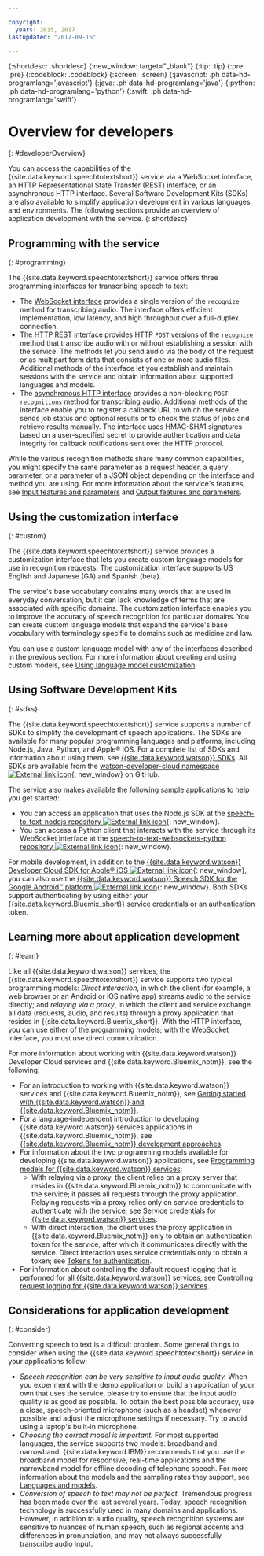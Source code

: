 ```yaml
---

copyright:
  years: 2015, 2017
lastupdated: "2017-09-16"

---
```


{:shortdesc: .shortdesc}
{:new_window: target="_blank"}
{:tip: .tip}
{:pre: .pre}
{:codeblock: .codeblock}
{:screen: .screen}
{:javascript: .ph data-hd-programlang='javascript'}
{:java: .ph data-hd-programlang='java'}
{:python: .ph data-hd-programlang='python'}
{:swift: .ph data-hd-programlang='swift'}

# Overview for developers
{: #developerOverview}

You can access the capabilities of the {{site.data.keyword.speechtotextshort}} service via a WebSocket interface, an HTTP Representational State Transfer (REST) interface, or an asynchronous HTTP interface. Several Software Development Kits (SDKs) are also available to simplify application development in various languages and environments. The following sections provide an overview of application development with the service.
{: shortdesc}

## Programming with the service
{: #programming}

The {{site.data.keyword.speechtotextshort}} service offers three programming interfaces for transcribing speech to text:

-   The [WebSocket interface](/docs/services/speech-to-text/websockets.html) provides a single version of the `recognize` method for transcribing audio. The interface offers efficient implementation, low latency, and high throughput over a full-duplex connection.
-   The [HTTP REST interface](/docs/services/speech-to-text/http.html) provides HTTP `POST` versions of the `recognize` method that transcribe audio with or without establishing a session with the service. The methods let you send audio via the body of the request or as multipart form data that consists of one or more audio files. Additional methods of the interface let you establish and maintain sessions with the service and obtain information about supported languages and models.
-   The [asynchronous HTTP interface](/docs/services/speech-to-text/async.html) provides a non-blocking `POST recognitions` method for transcribing audio. Additional methods of the interface enable you to register a callback URL to which the service sends job status and optional results or to check the status of jobs and retrieve results manually. The interface uses HMAC-SHA1 signatures based on a user-specified secret to provide authentication and data integrity for callback notifications sent over the HTTP protocol.

While the various recognition methods share many common capabilities, you might specify the same parameter as a request header, a query parameter, or a parameter of a JSON object depending on the interface and method you are using. For more information about the service's features, see [Input features and parameters](/docs/services/speech-to-text/input.html) and [Output features and parameters](/docs/services/speech-to-text/output.html).

## Using the customization interface
{: #custom}

The {{site.data.keyword.speechtotextshort}} service provides a customization interface that lets you create custom language models for use in recognition requests. The customization interface supports US English and Japanese (GA) and Spanish (beta).

The service's base vocabulary contains many words that are used in everyday conversation, but it can lack knowledge of terms that are associated with specific domains. The customization interface enables you to improve the accuracy of speech recognition for particular domains. You can create custom language models that expand the service's base vocabulary with terminology specific to domains such as medicine and law.

You can use a custom language model with any of the interfaces described in the previous section. For more information about creating and using custom models, see [Using language model customization](/docs/services/speech-to-text/custom.html).

## Using Software Development Kits
{: #sdks}

The {{site.data.keyword.speechtotextshort}} service supports a number of SDKs to simplify the development of speech applications. The SDKs are available for many popular programming languages and platforms, including Node.js, Java, Python, and Apple&reg; iOS. For a complete list of SDKs and information about using them, see [{{site.data.keyword.watson}} SDKs](/docs/services/watson/getting-started-sdks.html). All SDKs are available from the [watson-developer-cloud namespace ![External link icon](../../icons/launch-glyph.svg "External link icon")](https://github.com/watson-developer-cloud){: new_window} on GitHub.

The service also makes available the following sample applications to help you get started:

-   You can access an application that uses the Node.js SDK at the [speech-to-text-nodejs repository ![External link icon](../../icons/launch-glyph.svg "External link icon")](https://github.com/watson-developer-cloud/speech-to-text-nodejs){: new_window}.
-   You can access a Python client that interacts with the service through its WebSocket interface at the [speech-to-text-websockets-python repository ![External link icon](../../icons/launch-glyph.svg "External link icon")](https://github.com/watson-developer-cloud/speech-to-text-websockets-python){: new_window}.

For mobile development, in addition to the [{{site.data.keyword.watson}} Developer Cloud SDK for Apple&reg; iOS ![External link icon](../../icons/launch-glyph.svg "External link icon")](https://github.com/watson-developer-cloud/ios-sdk){: new_window}, you can also use the [{{site.data.keyword.watson}} Speech SDK for the Google Android&trade; platform ![External link icon](../../icons/launch-glyph.svg "External link icon")](https://github.com/watson-developer-cloud/speech-android-sdk){: new_window}. Both SDKs support authenticating by using either your {{site.data.keyword.Bluemix_short}} service credentials or an authentication token.

## Learning more about application development
{: #learn}

Like all {{site.data.keyword.watson}} services, the {{site.data.keyword.speechtotextshort}} service supports two typical programming models: *Direct interaction*, in which the client (for example, a web browser or an Android or iOS native app) streams audio to the service directly; and *relaying via a proxy*, in which the client and service exchange all data (requests, audio, and results) through a proxy application that resides in {{site.data.keyword.Bluemix_short}}. With the HTTP interface, you can use either of the programming models; with the WebSocket interface, you must use direct communication.

For more information about working with {{site.data.keyword.watson}} Developer Cloud services and {{site.data.keyword.Bluemix_notm}}, see the following:

-   For an introduction to working with {{site.data.keyword.watson}} services and {{site.data.keyword.Bluemix_notm}}, see [Getting started with {{site.data.keyword.watson}} and {{site.data.keyword.Bluemix_notm}}](/docs/services/watson/index.html).
-   For a language-independent introduction to developing {{site.data.keyword.watson}} services applications in {{site.data.keyword.Bluemix_notm}}, see [{{site.data.keyword.Bluemix_notm}} development approaches](/docs/services/watson/getting-started-bluemix.html).
-   For information about the two programming models available for developing {{site.data.keyword.watson}} applications, see [Programming models for {{site.data.keyword.watson}} services](/docs/services/watson/getting-started-develop.html):
    -   With relaying via a proxy, the client relies on a proxy server that resides in {{site.data.keyword.Bluemix_notm}} to communicate with the service; it passes all requests through the proxy application. Relaying requests via a proxy relies only on service credentials to authenticate with the service; see [Service credentials for {{site.data.keyword.watson}} services](/docs/services/watson/getting-started-credentials.html).
    -   With direct interaction, the client uses the proxy application in {{site.data.keyword.Bluemix_notm}} only to obtain an authentication token for the service, after which it communicates directly with the service. Direct interaction uses service credentials only to obtain a token; see [Tokens for authentication](/docs/services/watson/getting-started-tokens.html).
-   For information about controlling the default request logging that is performed for all {{site.data.keyword.watson}} services, see [Controlling request logging for {{site.data.keyword.watson}} services](/docs/services/watson/getting-started-logging.html).

## Considerations for application development
{: #consider}

Converting speech to text is a difficult problem. Some general things to consider when using the {{site.data.keyword.speechtotextshort}} service in your applications follow:

-   *Speech recognition can be very sensitive to input audio quality.* When you experiment with the demo application or build an application of your own that uses the service, please try to ensure that the input audio quality is as good as possible. To obtain the best possible accuracy, use a close, speech-oriented microphone (such as a headset) whenever possible and adjust the microphone settings if necessary. Try to avoid using a laptop's built-in microphone.
-   *Choosing the correct model is important.* For most supported languages, the service supports two models: broadband and narrowband. {{site.data.keyword.IBM}} recommends that you use the broadband model for responsive, real-time applications and the narrowband model for offline decoding of telephone speech. For more information about the models and the sampling rates they support, see [Languages and models](/docs/services/speech-to-text/input.html#models).
-   *Conversion of speech to text may not be perfect.* Tremendous progress has been made over the last several years. Today, speech recognition technology is successfully used in many domains and applications. However, in addition to audio quality, speech recognition systems are sensitive to nuances of human speech, such as regional accents and differences in pronunciation, and may not always successfully transcribe audio input.
